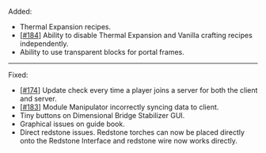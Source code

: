 Added:

* Thermal Expansion recipes.
* [[#184](/../../issues/184)] Ability to disable Thermal Expansion and Vanilla crafting recipes independently.
* Ability to use transparent blocks for portal frames.

<hr>

Fixed:

* [[#174](/../../issues/174)] Update check every time a player joins a server for both the client and server.
* [[#183](/../../issues/183)] Module Manipulator incorrectly syncing data to client.
* Tiny buttons on Dimensional Bridge Stabilizer GUI.
* Graphical issues on guide book.
* Direct redstone issues. Redstone torches can now be placed directly onto the Redstone Interface and redstone wire now works directly.